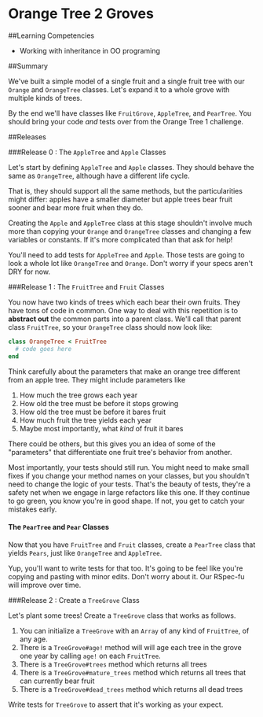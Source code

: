 # Orange Tree 2 Groves

##Learning Competencies

* Working with inheritance in OO programing

##Summary

 We've built a simple model of a single fruit and a single fruit tree with our `Orange` and `OrangeTree` classes.  Let's expand it to a whole grove with multiple kinds of trees.

By the end we'll have classes like `FruitGrove`, `AppleTree`, and `PearTree`.
You should bring your code _and_ tests over from the Orange Tree 1 challenge.

##Releases

###Release 0 : The `AppleTree` and `Apple` Classes

Let's start by defining `AppleTree` and `Apple` classes.  They should behave the same as `OrangeTree`, although have a different life cycle.

That is, they should support all the same methods, but the particularities might differ: apples have a smaller diameter but apple trees bear fruit sooner and bear more fruit when they do.

Creating the `Apple` and `AppleTree` class at this stage shouldn't involve much more than copying your `Orange` and `OrangeTree` classes and changing a few variables or constants.  If it's more complicated than that ask for help!

You'll need to add tests for `AppleTree` and `Apple`. Those tests are going to look a whole lot like `OrangeTree` and `Orange`. Don't worry if your specs aren't DRY for now.

###Release 1 : The `FruitTree` and `Fruit` Classes

You now have two kinds of trees which each bear their own fruits.  They have tons of code in common.  One way to deal with this repetition is to **abstract out** the common parts into a parent class.  We'll call that parent class `FruitTree`, so your `OrangeTree` class should now look like:

```ruby
class OrangeTree < FruitTree
  # code goes here
end
```

Think carefully about the parameters that make an orange tree different from an apple tree.  They might include parameters like

1. How much the tree grows each year
2. How old the tree must be before it stops growing
3. How old the tree must be before it bares fruit
4. How much fruit the tree yields each year
5. Maybe most importantly, what *kind* of fruit it bares

There could be others, but this gives you an idea of some of the "parameters" that differentiate one fruit tree's behavior from another.

Most importantly, your tests should still run. You might need to make small fixes if you change your method names on your classes, but you shouldn't need to change the logic of your tests. That's the beauty of tests, they're a safety net when we engage in large refactors like this one. If they continue to go green, you know you're in good shape. If not, you get to catch your mistakes early.

#### The `PearTree` and `Pear` Classes

Now that you have `FruitTree` and `Fruit` classes, create a `PearTree` class that yields `Pears`, just like `OrangeTree` and `AppleTree`.

Yup, you'll want to write tests for that too. It's going to be feel like you're copying and pasting with minor edits. Don't worry about it. Our RSpec-fu will improve over time.

###Release 2 : Create a `TreeGrove` Class

Let's plant some trees!  Create a `TreeGrove` class that works as follows.

1. You can initialize a `TreeGrove` with an `Array` of any kind of `FruitTree`, of any age.
2. There is a `TreeGrove#age!` method will will age each tree in the grove one year by calling `age!` on each `FruitTree`.
3. There is a `TreeGrove#trees` method which returns all trees
4. There is a `TreeGrove#mature_trees` method which returns all trees that can currently bear fruit
5. There is a `TreeGrove#dead_trees` method which returns all dead trees

Write tests for `TreeGrove` to assert that it's working as your expect.
